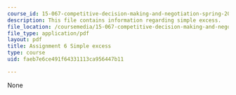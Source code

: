 ```yaml
---
course_id: 15-067-competitive-decision-making-and-negotiation-spring-2011
description: This file contains information regarding simple excess.
file_location: /coursemedia/15-067-competitive-decision-making-and-negotiation-spring-2011/faeb7e6ce491f64331113ca956447b11_MIT15_067S11_assgn06excess.pdf
file_type: application/pdf
layout: pdf
title: Assignment 6 Simple excess
type: course
uid: faeb7e6ce491f64331113ca956447b11

---
```

None